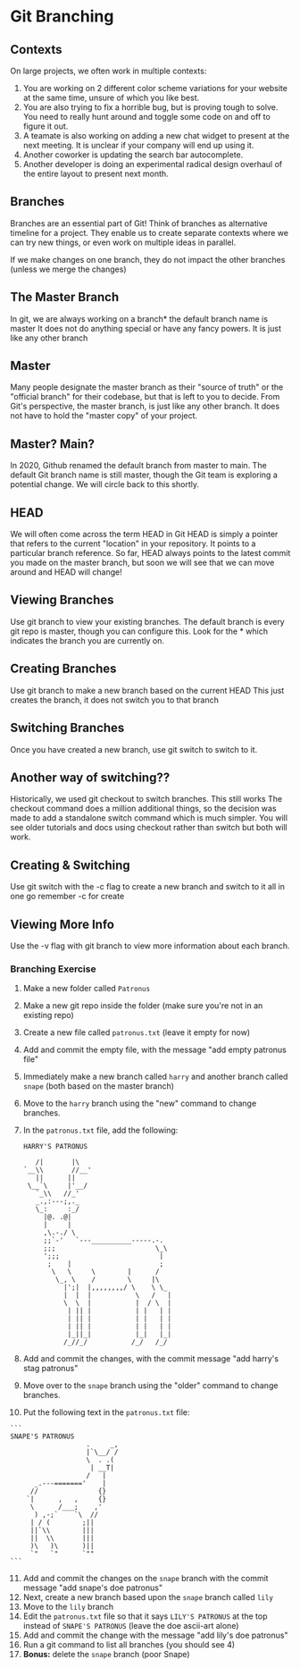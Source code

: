 # Git Branching

## Contexts
On large projects, we often work in multiple contexts:
1. You are working on 2 different color scheme variations for your website at the same time, unsure of which you like best.
2. You are also trying to fix a horrible bug, but is proving tough to solve. You need to really hunt around and toggle some code on and off to figure it out.
3. A teamate is also working on adding a new chat widget to present at the next meeting. It is unclear if your company will end up using it.
4. Another coworker is updating the search bar autocomplete.
5. Another developer is doing an experimental radical design overhaul of the entire layout to present next month.

## Branches
Branches are an essential part of Git!
Think of branches as alternative timeline for a project.
They enable us to create separate contexts where we can try new things, or even work on multiple ideas in parallel.

If we make changes on one branch, they do not impact the other branches (unless we merge the changes)

## The Master Branch
In git, we are always working on a branch* the default branch name is master
It does not do anything special or have any fancy powers. It is just like any other branch

## Master
Many people designate the master branch as their "source of truth" or the "official branch" for their codebase, but that is left to you to decide.
From Git's perspective, the master branch, is just like any other branch. It does not have to hold the "master copy" of your project.

## Master? Main?
In 2020, Github renamed the default branch from master to main. The default Git branch name is still master, though the Git team is exploring a potential change. We will circle back to this shortly.

## HEAD
We will often come across the term HEAD in Git
HEAD is simply a pointer that refers to the current "location" in your repository. It points to a particular branch reference.
So far, HEAD always points to the latest commit you made on the master branch, but soon we will see that we can move around and HEAD will change!

## Viewing Branches
Use git branch to view your existing branches. The default branch is every git repo is master, though you can configure this. Look for the * which indicates the branch you are currently on.

## Creating Branches
Use git branch <branch-name> to make a new branch based on the current HEAD
This just creates the branch, it does not switch you to that branch

## Switching Branches
Once you have created a new branch, use git switch <branch-name> to switch to it.

## Another way of switching??
Historically, we used git checkout <branch-name> to switch branches. This still works
The checkout command does a million additional things, so the decision was made to add a standalone switch command which is much simpler.
You will see older tutorials and docs using checkout rather than switch but both will work.

## Creating & Switching
Use git switch with the -c flag to create a new branch and switch to it all in one go remember -c for create

## Viewing More Info
Use the -v flag with git branch to view more information about each branch.

### Branching Exercise

1. Make a new folder called `Patronus`
2. Make a new git repo inside the folder (make sure you're not in an existing repo)
3. Create a new file called `patronus.txt` (leave it empty for now)
4. Add and commit the empty file, with the message "add empty patronus file"
5. Immediately make a new branch called `harry` and another branch called `snape` (both based on the master branch)
6. Move to the `harry` branch using the "new" command to change branches.
7. In the `patronus.txt` file, add the following:
    
    ```
    HARRY'S PATRONUS
    
       /|       |\
    `__\\       //__'
       ||      ||
     \__`\     |'__/
       `_\\   //_'
       _.,:---;,._
       \_:     :_/
         |@. .@|
         |     |
         ,\.-./ \
         ;;`-'   `---__________-----.-.
         ;;;                         \_\
         ';;;                         |
          ;    |                      ;
           \   \     \        |      /
            \_, \    /        \     |\
              |';|  |,,,,,,,,/ \    \ \_
              |  |  |           \   /   |
              \  \  |           |  / \  |
               | || |           | |   | |
               | || |           | |   | |
               | || |           | |   | |
               |_||_|           |_|   |_|
              /_//_/           /_/   /_/
    ```
    
8. Add and commit the changes, with the commit message "add harry's stag patronus"
9. Move over to the `snape` branch using the "older" command to change branches.
10.  Put the following text in  the `patronus.txt` file:
    
    ```
    SNAPE'S PATRONUS
                       .     _,
                       |`\__/ /
                       \  . .(
                        | __T|
                       /   |
          _.---======='    |
         //               {}
        `|      ,   ,     {}
         \      /___;    ,'
          ) ,-;`    `\  //
         | / (        ;||
         ||`\\        |||
         ||  \\       |||
         )\   )\      )||
         `"   `"      `""
    ```
    
11. Add and commit the changes on the `snape` branch with the commit message "add snape's doe patronus"
12. Next, create a new branch based upon the `snape` branch called `lily`
13. Move to the `lily` branch
14. Edit the `patronus.txt` file so that it says `LILY'S PATRONUS` at the top instead of
`SNAPE'S PATRONUS` (leave the doe ascii-art alone)
15. Add and commit the change with the message "add lily's doe patronus"
16. Run a git command to list all branches (you should see 4)
17. **Bonus:** delete the `snape` branch (poor Snape)